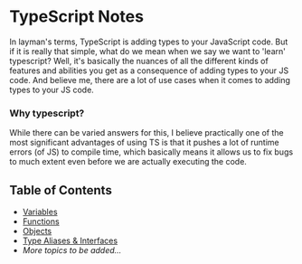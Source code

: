 # TypeScript Notes

In layman's terms, TypeScript is adding types to your JavaScript code. But if it is really that simple, what do we mean when we say
we want to 'learn' typescript? Well, it's basically the nuances of all the different kinds of features and abilities you get
as a consequence of adding types to your JS code. And believe me, there are a lot of use cases when it comes to adding types to your JS code.

### Why typescript?
While there can be varied answers for this, I believe practically one of the most significant advantages of using TS is that it pushes a lot of runtime errors (of JS) to compile time, which basically means it allows us to fix bugs to much extent even before we are actually executing the code.

## Table of Contents
- [Variables](variables.md)
- [Functions](functions.md)
- [Objects](object_type.md)
- [Type Aliases & Interfaces](typeAlias_interfaces.md)
- _More topics to be added..._